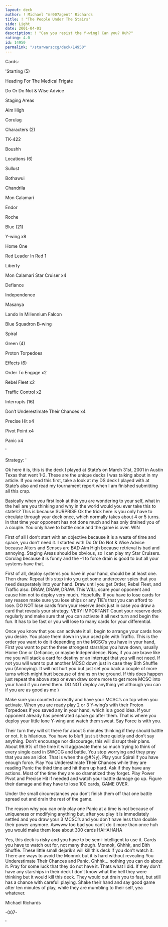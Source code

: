```yaml
---
layout: deck
author: ! Michael "mr007agent" Richards
title: ! "The People Under The Stairs"
side: Light
date: 2001-04-01
description: ! "Can you resist the Y-wing? Can you? Huh?"
rating: 4.0
id: 14950
permalink: "/starwarsccg/deck/14950"
---
```

Cards: 

'Starting (5)

Heading For The Medical Frigate

Do Or Do Not & Wise Advice

Staging Areas

Aim High

Corulag


Characters (2)

TK-422

Boushh


Locations (6)

Sullust 

Bothawui

Chandrila

Mon Calamari

Endor

Roche


Blue (21)

Y-wing x8

Home One

Red Leader In Red 1

Liberty

Mon Calamari Star Cruiser x4

Defiance

Independence

Masanya

Lando In Millennium Falcon

Blue Squadron B-wing

Spiral


Green (4)

Proton Torpedoes


Effects (6)

Order To Engage x2

Rebel Fleet x2

Traffic Control x2


Interrupts (16)

Don’t Underestimate Their Chances x4

Precise Hit x4

Pivot Point x4

Panic x4







'

Strategy: '

Ok here it is, this is the deck I played at State’s on March 31st, 2001 in Austin Texas that went 1-2. These are the unique decks I was talking about in my article. If you read this first, take a look at my DS deck I played with at State’s also and read my tournament report when I am finished submitting all this crap.


Basically when you first look at this you are wondering to your self, what in the hell are you thinking and why in the world would you ever take this to state’s? This is because  SURPRISE Ok the trick here is you only have to circulate through your deck once, which normally takes about 4 or 5 turns. In that time your opponent has not done much and has only drained you of a couple. You only have to battle once and the game is over. WIN 


First of all I don’t start with an objective because it is a waste of time and space, you don’t need it. I started with Do Or Do Not & Wise Advice because Alters and Senses are BAD Aim High because retrieval is bad and annoying. Staging Areas should be obvious, so I can play my Star Cruisers. Corulag because it is funny and the -1 to force drain is good to but all your systems have that.


First of all, deploy systems you have in your hand, should be at least one. Then draw. Repeat this step into you get some undercover spies that you need desperately into your hand. Draw until you get Order, Rebel Fleet, and Traffic also. DRAW, DRAW, DRAW. This WILL scare your opponent and cause him not to deploy very much. Hopefully. If you have to lose cards for any reason make sure you lose ships or any TIE’s that you can afford to lose. DO NOT lose cards from your reserve deck just in case you draw a card that reveals your strategy. VERY IMPORTANT Count your reserve deck regularly and make sure that you can activate it all next turn and begin the fun. It has to be fast or you will lose to many cards for your differential.


Once you know that you can activate it all, begin to arrange your cards how you desire. You place them down in your used pile with Traffic. This is the order you want to do it depending on the MCSC’s you have in your hand, First you want to put the three strongest starships you have down, usually Home One or Defiance, or maybe Independence. Now, if you are brave like me you will stack a card for destiny or an interrupt that you will not need. If not you will want to put another MCSC down just in case they Bith Shuffle you (Annoying). It will not hurt you but just set you back a couple of more turns which might hurt because of drains on the ground. If this does happen just repeat the above step or even draw some more to get more MCSC into your hand if you need them. DO NOT deploy anything yet although you can if you are as good as me ) 


Make sure you counted correctly and have your MCSC’s on top when you activate. When you are ready play 2 or 3 Y-wing’s with their Proton Torpedoes if you saved any in your hand, which is a good idea. If your opponent already has penetrated space go after them. That is where you deploy your little lone Y-wing and watch them sweat. Say Force is with you.


Their turn they will sit there for about 5 minutes thinking if they should battle or not. It is hilarious. You have to bluff just sit there quietly and don’t say anything. Don’t encourage nor discourage, this will disrupt their plans. About 99.9% of the time it will aggravate them so much trying to think of every single card in SWCCG and battle. You stop worrying and they pray that you are an idiot. That is when the @#$% hits the fan. Play your Panic and let them read it. Have backups just in case for Sense. There are no cards that let you cancel this card ) They usually say ok like it isn’t nothing a BAM Reveal your MCSC’s then they read Panic again. HAHA. They say FREE? And you say YES (Be sure to point out the word free to embarrass them a slightly more and to show that you are @#$%y). Play your Spiral if you have enough force. Play You Underestimate Their Chances while they are reading Panic the third time and hit them up hard. Ask if they have any actions. Most of the time they are so dramatized they forget. Play Power Pivot and Precise Hit if needed and watch your battle damage go up. Figure their damage and they have to lose 100 cards, GAME OVER. 


Under the small circumstances you don’t finish them off that one battle spread out and drain the rest of the game.


The reason why you can only play one Panic at a time is not because of uniqueness or modifying anything but, after you play it is immediately settled and you draw your 3 MCSC’s and you don’t have less than double their power anymore. Awwww too bad you can’t do it more than once huh you would make them lose about 300 cards HAHAHAHA


Yes, this deck is risky and you have to be semi-intelligent to use it. Cards you have to watch out for, not many though. Monnok, Ghhhk, and Bith Shuffle. These little small dejarik’s will kill this deck if you don’t watch it. There are ways to avoid the Monnok but it is hard without revealing You Underestimate Their Chances and Panic. Ghhhk... nothing you can do about it. Pray for some luck that they do not have it. Thats what I did. If they don’t have any starships in their deck I don’t know what the hell they were thinking but it would kill this deck. They would out drain you to fast, but still has a chance with carefull playing. Shake their hand and say good game after ten minutes of play, while they are mumbling to their self, yea whatever.


Michael Richards

-007-

'
